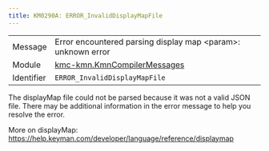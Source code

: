 ```yaml
---
title: KM0290A: ERROR_InvalidDisplayMapFile
---
```


|            |           |
|------------|---------- |
| Message    | Error encountered parsing display map &lt;param&gt;: unknown error |
| Module     | [kmc-kmn.KmnCompilerMessages](kmc-kmn.kmncompilermessages) |
| Identifier | `ERROR_InvalidDisplayMapFile` |

The displayMap file could not be parsed because it was not a valid JSON
file. There may be additional information in the error message to help you
resolve the error.

More on displayMap: https://help.keyman.com/developer/language/reference/displaymap
